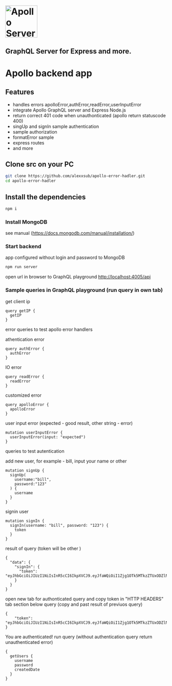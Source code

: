 # <a href='https://www.apollographql.com/'><img src='https://user-images.githubusercontent.com/841294/53402609-b97a2180-39ba-11e9-8100-812bab86357c.png' height='100' alt='Apollo Server'></a>
## GraphQL Server for Express and more.

# Apollo backend app 

## Features

- handles errors  apolloError,authError,readError,userInputError
- integrate Apollo GraphQL server and Express Node.js
- return correct 401 code when unauthonticated (apollo return statuscode 400)
- singUp and signIn sample authentication
- sample authorization
- formatError sample
- express routes
- and more

## Clone src on your PC
```bash
git clone https://github.com/alexxsub/apollo-error-hadler.git
cd apollo-error-hadler
```
## Install the dependencies
```bash
npm i
```
### Install MongoDB

see manual (https://docs.mongodb.com/manual/installation/)  


### Start backend 
app configured without login and password to MongoDB

```bash
npm run server
```
open url in browser to GraphQL playground [http://localhost:4005/api](http://localhost:4005/api)

### Sample queries in GraphQL playground (run query in own tab)
get client ip 

```gql
query getIP {
  getIP
}
```
error queries to test apollo error handlers 

athentication error
```gql
query authError {
  authError
}
```
IO error
```gql
query readError {
  readError
}
```
customized error

```gql
query apolloError {
  apolloError
}
```
user input error (expected - good result, other string - error)
```gql
mutation userInputError {
  userInputError(input: "expected")
}
```

queries to test autentication

add new user, for example - bill, input your name or other
```gql
mutation signUp {
  signUp(
    username:"bill",
    password:"123"
  ) {
    username
  } 
}
```
signin user
```gql
mutation signIn {
  signIn(username: "bill", password: "123") {
    token
  }
}
```
result of query (token will be other )
```gql
{
  "data": {
    "signIn": {
      "token": "eyJhbGciOiJIUzI1NiIsInR5cCI6IkpXVCJ9.eyJfaWQiOiI1Zjg1OTk5MTkzZTUxODZlNWFlMWM4ZmQiLCJ1c2VybmFtZSI6IkJvbmQiLCJpYXQiOjE2MDI1OTExMzUsImV4cCI6MTYwMjY3NzUzNX0.Q1GXKXV2tWf3_xDxdP3HstLcXHRUaLCVNUpdalsmeKA"
    }
  }
}
```

open new tab for authonticated query and copy token in "HTTP HEADERS" tab section below query (copy and past result of previuos query)
```gql
{
    "token": "eyJhbGciOiJIUzI1NiIsInR5cCI6IkpXVCJ9.eyJfaWQiOiI1Zjg1OTk5MTkzZTUxODZlNWFlMWM4ZmQiLCJ1c2VybmFtZSI6IkJvbmQiLCJpYXQiOjE2MDI1OTExMzUsImV4cCI6MTYwMjY3NzUzNX0.Q1GXKXV2tWf3_xDxdP3HstLcXHRUaLCVNUpdalsmeKA"
}
```
You are authenticated!
run query (without authentication query return unauthenticated error)
```gql
{
  getUsers {
    username
    password
    createdDate
  }
}
```